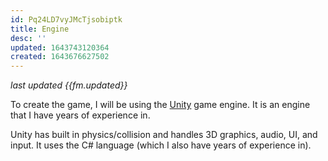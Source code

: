 ```yaml
---
id: Pq24LD7vyJMcTjsobiptk
title: Engine
desc: ''
updated: 1643743120364
created: 1643676627502
---
```

*last updated {{fm.updated}}*

To create the game, I will be using the [Unity](https://unity.com/) game engine. It is an engine that I have years of experience in.

Unity has built in physics/collision and handles 3D graphics, audio, UI, and input. It uses the C# language (which I also have years of experience in).